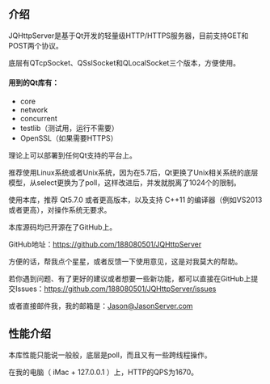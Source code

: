 ## 介绍

JQHttpServer是基于Qt开发的轻量级HTTP/HTTPS服务器，目前支持GET和POST两个协议。

底层有QTcpSocket、QSslSocket和QLocalSocket三个版本，方便使用。

#### 用到的Qt库有：

* core
* network
* concurrent	
* testlib（测试用，运行不需要）
* OpenSSL（如果需要HTTPS）

理论上可以部署到任何Qt支持的平台上。

推荐使用Linux系统或者Unix系统，因为在5.7后，Qt更换了Unix相关系统的底层模型，从select更换为了poll，这样改进后，并发就脱离了1024个的限制。

使用本库，推荐 Qt5.7.0 或者更高版本，以及支持 C++11 的编译器（例如VS2013或者更高），对操作系统无要求。

本库源码均已开源在了GitHub上。

GitHub地址：https://github.com/188080501/JQHttpServer

方便的话，帮我点个星星，或者反馈一下使用意见，这是对我莫大的帮助。

若你遇到问题、有了更好的建议或者想要一些新功能，都可以直接在GitHub上提交Issues：https://github.com/188080501/JQHttpServer/issues

或者直接邮件我，我的邮箱是：Jason@JasonServer.com

## 性能介绍

本库性能只能说一般般，底层是poll，而且又有一些跨线程操作。

在我的电脑（ iMac + 127.0.0.1 ）上，HTTP的QPS为1670。
